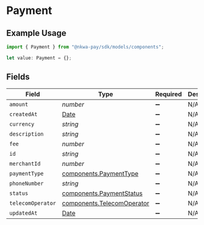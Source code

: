# Payment

## Example Usage

```typescript
import { Payment } from "@nkwa-pay/sdk/models/components";

let value: Payment = {};
```

## Fields

| Field                                                                                         | Type                                                                                          | Required                                                                                      | Description                                                                                   |
| --------------------------------------------------------------------------------------------- | --------------------------------------------------------------------------------------------- | --------------------------------------------------------------------------------------------- | --------------------------------------------------------------------------------------------- |
| `amount`                                                                                      | *number*                                                                                      | :heavy_minus_sign:                                                                            | N/A                                                                                           |
| `createdAt`                                                                                   | [Date](https://developer.mozilla.org/en-US/docs/Web/JavaScript/Reference/Global_Objects/Date) | :heavy_minus_sign:                                                                            | N/A                                                                                           |
| `currency`                                                                                    | *string*                                                                                      | :heavy_minus_sign:                                                                            | N/A                                                                                           |
| `description`                                                                                 | *string*                                                                                      | :heavy_minus_sign:                                                                            | N/A                                                                                           |
| `fee`                                                                                         | *number*                                                                                      | :heavy_minus_sign:                                                                            | N/A                                                                                           |
| `id`                                                                                          | *string*                                                                                      | :heavy_minus_sign:                                                                            | N/A                                                                                           |
| `merchantId`                                                                                  | *number*                                                                                      | :heavy_minus_sign:                                                                            | N/A                                                                                           |
| `paymentType`                                                                                 | [components.PaymentType](../../models/components/paymenttype.md)                              | :heavy_minus_sign:                                                                            | N/A                                                                                           |
| `phoneNumber`                                                                                 | *string*                                                                                      | :heavy_minus_sign:                                                                            | N/A                                                                                           |
| `status`                                                                                      | [components.PaymentStatus](../../models/components/paymentstatus.md)                          | :heavy_minus_sign:                                                                            | N/A                                                                                           |
| `telecomOperator`                                                                             | [components.TelecomOperator](../../models/components/telecomoperator.md)                      | :heavy_minus_sign:                                                                            | N/A                                                                                           |
| `updatedAt`                                                                                   | [Date](https://developer.mozilla.org/en-US/docs/Web/JavaScript/Reference/Global_Objects/Date) | :heavy_minus_sign:                                                                            | N/A                                                                                           |